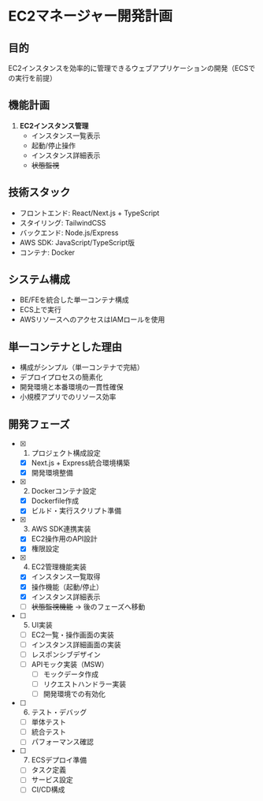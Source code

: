 # EC2マネージャー開発計画

## 目的
EC2インスタンスを効率的に管理できるウェブアプリケーションの開発（ECSでの実行を前提）

## 機能計画
1. **EC2インスタンス管理**
   - インスタンス一覧表示
   - 起動/停止操作
   - インスタンス詳細表示
   - ~~状態監視~~

## 技術スタック
- フロントエンド: React/Next.js + TypeScript
- スタイリング: TailwindCSS
- バックエンド: Node.js/Express
- AWS SDK: JavaScript/TypeScript版
- コンテナ: Docker

## システム構成
- BE/FEを統合した単一コンテナ構成
- ECS上で実行
- AWSリソースへのアクセスはIAMロールを使用

## 単一コンテナとした理由
- 構成がシンプル（単一コンテナで完結）
- デプロイプロセスの簡素化
- 開発環境と本番環境の一貫性確保
- 小規模アプリでのリソース効率

## 開発フェーズ
- [x] 1. プロジェクト構成設定
  - [x] Next.js + Express統合環境構築
  - [x] 開発環境整備
- [x] 2. Dockerコンテナ設定
  - [x] Dockerfile作成
  - [x] ビルド・実行スクリプト準備
- [x] 3. AWS SDK連携実装
  - [x] EC2操作用のAPI設計
  - [x] 権限設定
- [x] 4. EC2管理機能実装
  - [x] インスタンス一覧取得
  - [x] 操作機能（起動/停止）
  - [x] インスタンス詳細表示
  - [ ] ~~状態監視機能~~ → 後のフェーズへ移動
- [ ] 5. UI実装
  - [ ] EC2一覧・操作画面の実装
  - [ ] インスタンス詳細画面の実装
  - [ ] レスポンシブデザイン
  - [ ] APIモック実装（MSW）
    - [ ] モックデータ作成
    - [ ] リクエストハンドラー実装
    - [ ] 開発環境での有効化
- [ ] 6. テスト・デバッグ
  - [ ] 単体テスト
  - [ ] 統合テスト
  - [ ] パフォーマンス確認
- [ ] 7. ECSデプロイ準備
  - [ ] タスク定義
  - [ ] サービス設定
  - [ ] CI/CD構成 